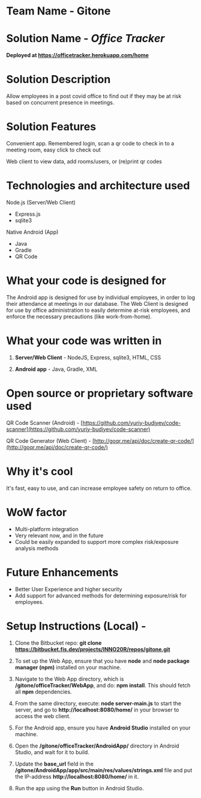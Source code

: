 # Team Name - Gitone

# Solution Name - *Office Tracker*

**Deployed at https://officetracker.herokuapp.com/home**

# Solution Description
Allow employees in a post covid office to find out if they may be at risk based on concurrent
presence in meetings.

# Solution Features
Convenient app. Remembered login, scan a qr code to check in to a meeting room, easy click to check out

Web client to view data, add rooms/users, or (re)print qr codes

# Technologies and architecture used
Node.js (Server/Web Client)
* Express.js
* sqlite3

Native Android (App)
* Java
* Gradle
* QR Code

# What your code is designed for
The Android app is designed for use by individual employees, in order to log their attendance at meetings in our database. The Web Client is designed for use by office administration to easily determine at-risk employees, and enforce the necessary precautions (like work-from-home).

# What your code was written in
1. **Server/Web Client** - NodeJS, Express, sqlite3, HTML, CSS

2. **Android app** - Java, Gradle, XML

# Open source or proprietary software used
QR Code Scanner (Android) - [https://github.com/yuriy-budiyev/code-scanner](https://github.com/yuriy-budiyev/code-scanner)

QR Code Generator (Web Client) - [http://goqr.me/api/doc/create-qr-code/](http://goqr.me/api/doc/create-qr-code/)

# Why it's cool
It's fast, easy to use, and can increase employee safety on return to office.

# WoW factor
* Multi-platform integration
* Very relevant now, and in the future
* Could be easily expanded to support more complex risk/exposure analysis methods

# Future Enhancements
* Better User Experience and higher security
* Add support for advanced methods for determining exposure/risk for employees.

# Setup Instructions (Local) -
1. Clone the Bitbucket repo: **git clone https://bitbucket.fis.dev/projects/INNO20R/repos/gitone.git**

2. To set up the Web App, ensure that you have **node** and **node package manager (npm)** installed on your machine.

3. Navigate to the Web App directory, which is **/gitone/officeTracker/WebApp**, and do: **npm install**. This should fetch all **npm** dependencies.

4. From the same directory, execute: **node server-main.js** to start the server, and go to **http://localhost:8080/home/** in your browser to access the web client.

5. For the Android app, ensure you have **Android Studio** installed on your machine.

6. Open the **/gitone/officeTracker/AndroidApp/** directory in Android Studio, and wait for it to build.

7. Update the **base_url** field in the **/gitone/AndroidApp/app/src/main/res/values/strings.xml** file and put the IP-address **http://localhost:8080/home/** in it.

8. Run the app using the **Run** button in Android Studio.
